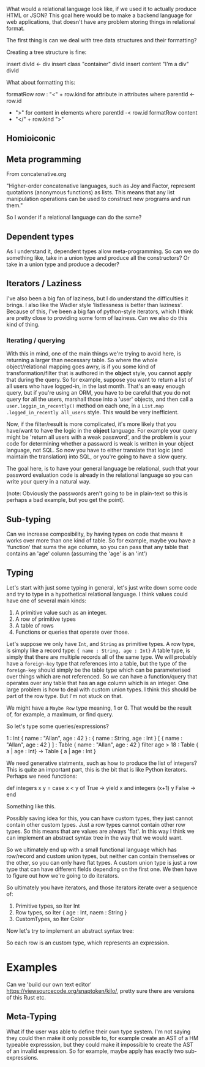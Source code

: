 What would a relational language look like, if we used it to actually produce HTML or JSON?
This goal here would be to make a backend language for web applications, that doesn't have any problem storing things in relational format.


The first thing is can we deal with tree data structures and their formatting?

Creating a tree structure is fine:

insert divId <- div
 insert class "container" divId
 insert content "I'm a div" divId


What about formatting this:

formatRow row :
 "<" + row.kind 
 for attribute in attributes where parentId <- row.id
 + ">"
 for content in elements where parentId -< row.id
    formatRow content
 + "</" + row.kind ">"

  
## Homioiconic

## Meta programming

From concatenative.org

"Higher-order concatenative languages, such as Joy and Factor, represent quotations (anonymous functions) as lists. 
This means that any list manipulation operations can be used to construct new programs and run them."

So I wonder if a relational language can do the same?

## Dependent types

As I understand it, dependent types allow meta-programming.
So can we do something like, take in a union type and produce all the constructors?
Or take in a union type and produce a decoder?

## Iterators / Laziness

I've also been a big fan of laziness, but I do understand the difficulties it brings. I also like the Wadler style 'listlessness is better than laziness'.
Because of this, I've been a big fan of python-style iterators, which I think are pretty close to providing some form of laziness.
Can we also do this kind of thing.

### Iterating / querying

With this in mind, one of the main things we're trying to avoid here, is returning a larger than necessary table. So where the whole object/relational
mapping goes awry, is if you some kind of transformation/filter that is authored in the **object** style, you cannot apply that during
the query. So for example, suppose you want to return a list of all users who have logged-in, in the last month. That's an easy enough query,
but if you're using an ORM, you have to be careful that you do not query for all the users, marshall those into a 'user' objects, and then
call a `user.loggin_in_recently()` method on each one, in a `List.map .logged_in_recently all_users` style. This would be very inefficient.

Now, if the filter/result is more complicated, it's more likely that you have/want to have the logic in the **object** language. For example your
query might be 'return all users with a weak password', and the problem is your code for determining whether a password is weak is written in
your object language, not SQL. So now you have to either translate that logic (and maintain the translation) into SQL, or you're going to have a
slow query.

The goal here, is to have your general language be relational, such that your password evaluation code is already in the relational language so
you can write your query in a natural way.

(note: Obviously the passwords aren't going to be in plain-text so this is perhaps a bad example, but you get the point).



## Sub-typing

Can we increase composibility, by having types on code that means it works over more than one kind of table. So for example, maybe you have a
'function' that sums the age column, so you can pass that any table that contains an 'age' column (assuming the 'age' is an 'int')


## Typing

Let's start with just some typing in general, let's just write down some code and try to type in a hypothetical relational language.
I think values could have one of several main kinds:
1. A primitive value such as an integer.
2. A row of primitive types
3. A table of rows
4. Functions or queries that operate over those.


Let's suppose we only have `Int`, and `String` as primitive types.
A row type, is simply like a record type: `{ name : String, age : Int}`
A table type, is simply that there are multiple records all of the same type.
We will probably have a `foreign-key` type that references into a table, but the type of the `foreign-key` should simply be the table type
which can be parameterised over things which are not referenced. So we can have a function/query that operates over any table that has an age column which is an integer.
One large problem is how to deal with custom union types. I think this should be part of the row type. But I'm not stuck on that.

We might have a `Maybe Row` type meaning, 1 or 0. That would be the result of, for example, a maximum, or find query.

So let's type some queries/expressions?

1 : Int
{ name : "Allan", age : 42 } : { name : String, age : Int }
[ { name : "Allan", age : 42 } ] : Table { name : "Allan", age : 42 }
filter age > 18 : Table { a | age : Int} -> Table { a | age : Int }

We need generative statments, such as how to produce the list of integers?
This is quite an important part, this is the bit that is like Python iterators. Perhaps we need functions:

def integers x y =
 case x < y of
  True ->  yield x and integers (x+1) y
  False -> end
 
Something like this.

Possibly saving idea for this, you can have custom types, they just cannot contain other custom types. Just a row types cannot contain
other row types. So this means that are values are always 'flat'. In this way I think we can implement an abstract syntax tree in the
way that we would want.

So we ultimately end up with a small functional language which has row/record and custom union types, but neither can contain themselves
or the other, so you can only have flat types. A custom union type is just a row type that can have different fields depending on the first one.
We then have to figure out how we're going to do iterators.

So ultimately you have iterators, and those iterators iterate over a sequence of:
1. Primitive types, so Iter Int
2. Row types, so Iter { age : Int, naem : String }
3. CustomTypes, so Iter Color

Now let's try to implement an abstract syntax tree:

So each row is an custom type, which represents an expression.


# Examples

Can we 'build our own text editor' https://viewsourcecode.org/snaptoken/kilo/, pretty sure there are versions of this Rust etc.

## Meta-Typing

What if the user was able to define their own type system. I'm not saying they could then make it only possible to,
for example create an AST of a HM typeable expresssion, but they could make it impossible to create the AST of an
invalid expression. So for example, maybe apply has exactly two sub-expressions.
